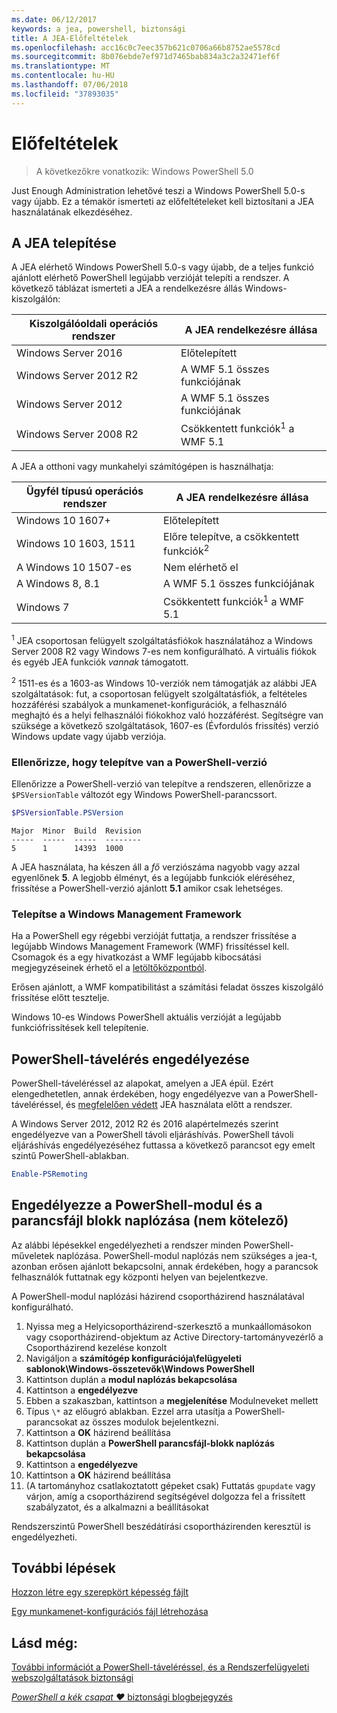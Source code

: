 ```yaml
---
ms.date: 06/12/2017
keywords: a jea, powershell, biztonsági
title: A JEA-Előfeltételek
ms.openlocfilehash: acc16c0c7eec357b621c0706a66b8752ae5578cd
ms.sourcegitcommit: 8b076ebde7ef971d7465bab834a3c2a32471ef6f
ms.translationtype: MT
ms.contentlocale: hu-HU
ms.lasthandoff: 07/06/2018
ms.locfileid: "37893035"
---
```

# <a name="prerequisites"></a>Előfeltételek

> A következőkre vonatkozik: Windows PowerShell 5.0

Just Enough Administration lehetővé teszi a Windows PowerShell 5.0-s vagy újabb.
Ez a témakör ismerteti az előfeltételeket kell biztosítani a JEA használatának elkezdéséhez.

## <a name="install-jea"></a>A JEA telepítése

A JEA elérhető Windows PowerShell 5.0-s vagy újabb, de a teljes funkció ajánlott elérhető PowerShell legújabb verzióját telepíti a rendszer.
A következő táblázat ismerteti a JEA a rendelkezésre állás Windows-kiszolgálón:

Kiszolgálóoldali operációs rendszer   | A JEA rendelkezésre állása
--------------------------|--------------------------------
Windows Server 2016       | Előtelepített
Windows Server 2012 R2    | A WMF 5.1 összes funkciójának
Windows Server 2012       | A WMF 5.1 összes funkciójának
Windows Server 2008 R2    | Csökkentett funkciók<sup>1</sup> a WMF 5.1

A JEA a otthoni vagy munkahelyi számítógépen is használhatja:

Ügyfél típusú operációs rendszer   | A JEA rendelkezésre állása
--------------------------|-----------------------------------------------------
Windows 10 1607+          | Előtelepített
Windows 10 1603, 1511     | Előre telepítve, a csökkentett funkciók<sup>2</sup>
A Windows 10 1507-es           | Nem elérhető el
A Windows 8, 8.1            | A WMF 5.1 összes funkciójának
Windows 7                 | Csökkentett funkciók<sup>1</sup> a WMF 5.1

<sup>1</sup> JEA csoportosan felügyelt szolgáltatásfiókok használatához a Windows Server 2008 R2 vagy Windows 7-es nem konfigurálható.
A virtuális fiókok és egyéb JEA funkciók *vannak* támogatott.

<sup>2</sup> 1511-es és a 1603-as Windows 10-verziók nem támogatják az alábbi JEA szolgáltatások: fut, a csoportosan felügyelt szolgáltatásfiók, a feltételes hozzáférési szabályok a munkamenet-konfigurációk, a felhasználó meghajtó és a helyi felhasználói fiókokhoz való hozzáférést.
Segítségre van szüksége a következő szolgáltatások, 1607-es (Évfordulós frissítés) verzió Windows update vagy újabb verziója.

### <a name="check-which-version-of-powershell-is-installed"></a>Ellenőrizze, hogy telepítve van a PowerShell-verzió

Ellenőrizze a PowerShell-verzió van telepítve a rendszeren, ellenőrizze a `$PSVersionTable` változót egy Windows PowerShell-parancssort.

```powershell
$PSVersionTable.PSVersion
```

```output
Major  Minor  Build  Revision
-----  -----  -----  --------
5      1      14393  1000
```

A JEA használata, ha készen áll a *fő* verziószáma nagyobb vagy azzal egyenlőnek **5**.
A legjobb élményt, és a legújabb funkciók eléréséhez, frissítése a PowerShell-verzió ajánlott **5.1** amikor csak lehetséges.

### <a name="install-windows-management-framework"></a>Telepítse a Windows Management Framework

Ha a PowerShell egy régebbi verzióját futtatja, a rendszer frissítése a legújabb Windows Management Framework (WMF) frissítéssel kell.
Csomagok és a egy hivatkozást a WMF legújabb kibocsátási megjegyzéseinek érhető el a [letöltőközpontból](https://blogs.msdn.microsoft.com/powershell/2016/02/24/windows-management-framework-wmf-5-0-rtm-packages-has-been-republished/).

Erősen ajánlott, a WMF kompatibilitást a számítási feladat összes kiszolgáló frissítése előtt tesztelje.

Windows 10-es Windows PowerShell aktuális verzióját a legújabb funkciófrissítések kell telepítenie.

## <a name="enable-powershell-remoting"></a>PowerShell-távelérés engedélyezése

PowerShell-táveléréssel az alapokat, amelyen a JEA épül.
Ezért elengedhetetlen, annak érdekében, hogy engedélyezve van a PowerShell-táveléréssel, és [megfelelően védett](/powershell/scripting/setup/winrmsecurity) JEA használata előtt a rendszer.

A Windows Server 2012, 2012 R2 és 2016 alapértelmezés szerint engedélyezve van a PowerShell távoli eljáráshívás.
PowerShell távoli eljáráshívás engedélyezéséhez futtassa a következő parancsot egy emelt szintű PowerShell-ablakban.

```powershell
Enable-PSRemoting
```

## <a name="enable-powershell-module-and-script-block-logging-optional"></a>Engedélyezze a PowerShell-modul és a parancsfájl blokk naplózása (nem kötelező)

Az alábbi lépésekkel engedélyezheti a rendszer minden PowerShell-műveletek naplózása.
PowerShell-modul naplózás nem szükséges a jea-t, azonban erősen ajánlott bekapcsolni, annak érdekében, hogy a parancsok felhasználók futtatnak egy központi helyen van bejelentkezve.

A PowerShell-modul naplózási házirend csoportházirend használatával konfigurálható.

1. Nyissa meg a Helyicsoportházirend-szerkesztő a munkaállomásokon vagy csoportházirend-objektum az Active Directory-tartományvezérlő a Csoportházirend kezelése konzolt
2. Navigáljon a **számítógép konfigurációja\\felügyeleti sablonok\\Windows-összetevők\\Windows PowerShell**
3. Kattintson duplán a **modul naplózás bekapcsolása**
4. Kattintson a **engedélyezve**
5. Ebben a szakaszban, kattintson a **megjelenítése** Modulneveket mellett
6. Típus `\*` az előugró ablakban. Ezzel arra utasítja a PowerShell-parancsokat az összes modulok bejelentkezni.
7. Kattintson a **OK** házirend beállítása
8. Kattintson duplán a **PowerShell parancsfájl-blokk naplózás bekapcsolása**
9. Kattintson a **engedélyezve**
10. Kattintson a **OK** házirend beállítása
11. (A tartományhoz csatlakoztatott gépeket csak) Futtatás `gpupdate` vagy várjon, amíg a csoportházirend segítségével dolgozza fel a frissített szabályzatot, és a alkalmazni a beállításokat

Rendszerszintű PowerShell beszédátírási csoportházirenden keresztül is engedélyezheti.

## <a name="next-steps"></a>További lépések

[Hozzon létre egy szerepkört képesség fájlt](role-capabilities.md)

[Egy munkamenet-konfigurációs fájl létrehozása](session-configurations.md)

## <a name="see-also"></a>Lásd még:

[További információt a PowerShell-táveléréssel, és a Rendszerfelügyeleti webszolgáltatások biztonsági](/powershell/scripting/setup/winrmsecurity)

[*PowerShell a kék csapat ♥* biztonsági blogbejegyzés](https://blogs.msdn.microsoft.com/powershell/2015/06/09/powershell-the-blue-team/)